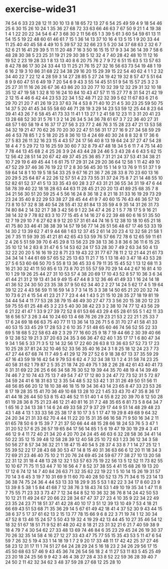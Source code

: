 # exercise-wide31
74
54
6
33
23
28
12
11
30
10
13
8
18
65
72
13
27
6
54
25
49
59
4
9
18
54
46
25
6
30
15
26
10
24
1
35
36
27
68
72
33
63
66
46
63
7
67
50
9
21
1
4
19
38
1
4
1
22
20
22
34
54
6
47
3
68
30
2
11
56
65
1
3
39
5
61
3
60
54
59
61
13
11
54
15
5
19
22
48
60
61
46
61
7
15
1
36
14
13
37
10
16
4
13
5
15
1
9
20
33
44
11
25
40
40
45
58
4
49
10
5
39
57
32
32
66
23
5
5
20
34
37
68
63
2
32
6
7
52
6
21
16
41
29
39
5
11
11
20
48
7
16
3
50
16
15
15
17
9
3
34
36
14
39
7
58
6
48
28
30
38
5
23
25
31
19
21
29
30
38
5
12
32
4
7
40
28
42
48
10
11
12
16
19
52
2
23
19
28
33
1
8
13
13
40
8
6
20
75
76
2
7
9
72
6
51
15
63
5
13
57
63
8
42
78
86
17
30
24
33
44
13
11
25
21
76
15
27
32
16
56
63
73
54
19
48
1
19
6
16
2
19
3
10
86
31
68
22
34
38
29
16
20
15
29
39
15
22
54
40
62
4
1
1
2
32
34
40
22
7
22
12
4
28
59
3
14
27
28
85
5
27
24
19
42
19
32
8
57
47
5
51
64
8
9
9
60
47
51
6
49
19
7
20
54
6
9
43
3
55
14
45
51
51
9
54
15
57
25
3
2
3
25
27
31
11
16
26
26
67
36
43
86
20
33
20
77
10
32
39
12
32
29
31
32
10
18
35
12
47
19
58
1
32
8
10
16
24
10
84
10
43
47
57
11
15
27
77
8
31
54
21
42
19
2
12
15
4
46
6
42
44
23
53
22
34
1
52
48
71
22
32
39
5
62
11
67
83
6
21
6
29
70
21
20
7
41
26
19
23
37
63
74
4
53
8
71
40
10
21
4
5
30
23
25
59
50
75
14
37
5
20
41
45
34
55
58
60
46
71
28
19
3
29
14
23
53
59
12
25
44
8
23
64
39
41
43
26
7
6
58
45
41
73
33
11
41
1
13
27
1
2
41
58
12
23
11
3
31
20
41
23
13
28
68
52
30
31
5
76
1
3
2
14
26
34
5
34
36
78
61
67
3
7
22
36
40
27
31
48
57
1
60
58
19
4
16
37
17
27
56
3
23
77
2
46
76
3
15
28
23
47
21
13
53
58
34
32
19
21
47
70
62
26
70
20
30
22
47
51
56
31
17
27
16
9
27
34
58
59
29
46
4
53
78
85
1
2
5
18
20
25
8
36
10
13
4
24
69
40
30
24
8
8
32
8
17
36
6
27
5
83
26
11
32
16
23
15
4
43
57
24
17
56
40
8
13
19
64
24
37
27
47
54
28
18
4
4
7
5
29
72
13
16
25
59
30
60
7
32
8
79
47
48
18
34
5
6
11
7
4
75
14
40
7
78
44
13
45
68
2
4
25
26
3
9
24
43
44
28
24
46
5
3
43
28
4
6
43
5
62
15
12
56
42
28
51
14
20
67
42
49
37
45
25
36
85
7
31
21
24
37
53
41
34
38
21
10
7
29
19
6
49
45
44
1
6
61
75
17
29
31
24
29
20
36
64
12
58
1
11
42
49
10
47
52
29
37
46
36
76
19
22
17
2
8
30
56
45
30
15
1
14
9
13
76
9
11
51
37
1
9
59
64
14
8
1
10
19
5
18
54
33
25
9
67
16
21
36
7
26
28
33
8
70
23
60
13
16
20
29
5
25
64
87
4
22
26
12
57
51
4
23
73
55
31
37
24
75
8
7
21
14
48
55
10
52
82
61
52
37
41
5
13
33
35
43
60
28
3
27
43
31
21
36
55
34
31
19
47
6
44
58
78
39
40
22
18
18
28
63
44
63
11
28
45
21
20
20
13
41
89
25
68
35
7
8
34
21
56
30
51
20
59
25
4
5
56
16
24
8
36
18
2
8
21
18
31
33
16
19
29
73
29
23
24
35
40
8
22
29
53
38
27
28
45
44
41
9
7
40
60
15
76
43
46
36
57
10
73
8
10
57
32
8
38
40
54
28
55
41
32
81
84
13
35
59
4
9
35
14
31
26
31
73
74
80
84
2
14
32
21
7
38
3
42
56
9
1
22
34
47
4
26
2
1
5
7
78
17
5
9
16
21
38
14
32
9
7
78
82
83
3
10
77
15
45
4
14
16
27
6
22
39
48
60
6
16
51
35
50
12
7
19
29
10
7
6
27
62
8
9
12
20
57
31
61
44
74
16
5
12
38
10
18
10
65
21
18
41
75
80
33
46
41
38
38
39
14
57
19
56
77
14
26
51
56
48
67
17
46
53
33
19
14
30
2
13
39
62
7
41
9
44
68
1
63
12
37
45
2
61
14
20
23
4
12
32
58
21
58
1
26
7
35
11
59
39
35
41
21
81
42
65
43
53
59
76
57
66
72
78
6
12
65
59
11
61
2
4
26
5
51
59
39
70
6
45
29
8
13
56
23
29
38
13
36
3
8
36
6
36
11
6
15
25
35
10
12
14
2
83
8
31
47
6
5
14
53
62
24
17
53
28
30
7
49
2
63
34
50
4
13
32
22
20
20
5
16
16
19
22
8
71
23
19
43
22
31
77
67
78
11
2
12
21
44
21
61
73
34
34
14
1
44
61
69
57
65
52
25
13
63
11
21
7
15
1
13
18
40
3
47
18
43
53
28
27
5
6
53
60
66
50
70
5
55
8
13
36
45
33
6
79
11
35
15
45
52
1
13
12
68
11
3
16
21
30
32
41
11
50
85
6
13
73
8
70
21
55
57
59
70
29
14
44
2
67
16
81
4
10
10
1
29
19
26
25
44
27
31
10
53
57
4
38
20
69
17
10
43
52
8
57
10
36
3
6
34
41
44
21
31
2
19
13
41
34
9
49
15
47
44
8
3
12
36
46
41
49
33
1
16
24
14
18
41
36
52
24
30
50
23
35
38
37
9
50
62
34
40
2
2
27
14
24
5
62
17
4
5
19
64
39
12
22
4
43
56
59
11
16
59
14
3
7
3
14
15
3
3
38
14
50
65
21
20
20
32
74
10
73
6
21
4
15
54
41
23
21
7
7
23
4
44
1
43
5
21
15
10
28
35
27
18
19
81
19
34
44
54
4
11
77
53
28
38
79
15
46
49
30
27
47
73
3
56
20
15
38
20
12
23
59
75
55
61
25
48
45
3
2
23
5
40
30
38
42
23
3
2
38
10
74
77
12
43
56
29
6
21
22
41
47
1
33
9
27
39
72
52
8
61
53
66
43
29
4
65
28
61
55
5
1
42
11
33
18
6
56
57
3
26
3
44
10
24
60
13
4
68
76
26
29
23
21
53
2
22
21
1
25
33
7
17
6
24
69
18
66
63
75
40
77
11
13
36
14
13
26
71
5
6
31
70
27
41
58
41
33
40
53
15
33
45
29
17
28
53
2
6
10
35
7
51
48
65
60
46
74
56
52
55
22
33
69
5
18
68
5
22
58
63
49
2
3
29
77
16
60
25
9
18
7
19
44
66
2
30
39
40
66
9
12
38
52
19
21
3
37
20
63
24
35
3
66
36
47
62
40
1
35
17
17
1
6
80
47
34
9
34
1
56
5
33
71
3
5
12
14
32
56
17
22
60
26
63
8
13
36
63
57
52
73
17
23
10
25
28
37
81
24
32
10
46
52
33
56
35
40
16
24
3
1
8
25
18
12
24
23
7
73
47
27
44
67
68
74
11
7
49
5
41
29
12
79
27
52
6
9
18
38
67
13
37
35
59
29
47
16
43
59
19
16
42
54
9
79
53
6
62
4
7
32
34
38
13
1
2
4
31
58
74
23
25
40
58
31
62
1
79
87
2
5
35
21
18
74
20
49
75
1
38
2
26
28
42
61
43
40
41
73
6
31
31
69
22
26
25
6
66
34
58
76
30
52
19
39
44
35
70
48
19
4
14
39
49
74
46
7
2
10
74
43
75
13
7
49
54
7
47
17
12
80
3
24
47
72
73
52
31
5
72
87
34
59
24
41
6
18
31
63
12
3
35
54
48
5
32
53
42
1
31
31
26
49
50
51
56
11
48
56
85
66
20
12
18
10
38
46
18
15
19
34
36
43
14
23
65
8
47
33
23
53
26
8
17
19
28
35
15
41
70
36
49
10
68
13
28
10
22
1
45
33
43
70
47
35
8
36
17
41
44
18
26
44
50
53
8
15
43
46
52
11
51
40
1
4
55
8
22
20
39
70
8
12
50
28
61
19
28
36
8
75
21
23
46
12
21
40
81
16
31
7
2
48
35
65
6
81
73
5
8
64
34
7
1
65
16
2
34
13
38
1
14
6
24
49
33
58
27
9
37
29
17
44
9
51
14
48
29
48
23
43
1
48
4
13
1
33
33
56
25
38
17
8
10
17
3
5
1
17
47
19
29
8
49
68
9
64
32
24
20
34
21
31
33
62
70
4
44
11
22
20
15
31
35
66
16
58
71
9
50
16
34
2
11
61
65
78
50
6
9
15
39
7
7
21
37
50
66
44
48
15
28
66
18
24
53
76
5
3
47
1
31
20
52
57
6
25
26
57
19
65
84
17
56
14
85
1
5
6
19
47
19
30
19
29
4
3
41
46
12
9
4
11
72
40
21
34
20
4
20
70
24
24
45
46
63
6
32
28
58
36
34
41
14
50
22
35
12
15
39
48
12
58
28
39
12
40
58
25
10
72
63
1
23
36
12
34
3
58
50
56
27
8
57
34
36
32
21
1
18
47
15
40
54
5
28
37
4
33
8
7
1
14
27
25
12
1
55
39
52
22
17
28
43
68
30
53
47
14
8
15
40
31
36
63
66
6
12
20
11
18
34
3
72
69
21
23
46
40
75
10
2
11
20
76
24
69
45
24
59
67
77
38
27
10
13
20
58
22
31
12
31
18
4
48
13
28
12
32
1
53
57
63
75
19
22
56
13
5
12
52
11
73
82
55
10
10
67
71
75
11
53
44
7
10
16
56
4
7
8
52
37
38
55
4
41
15
68
26
19
13
20
17
12
6
74
12
14
7
40
84
26
63
71
32
35
62
22
19
22
1
5
10
14
15
26
19
31
57
70
14
3
6
45
3
19
7
10
31
69
9
11
60
70
40
28
50
52
13
75
71
34
6
15
23
14
13
36
38
74
75
24
36
4
44
53
13
33
18
29
9
35
5
53
1
82
22
3
34
17
8
60
23
9
13
39
8
5
38
1
5
84
41
68
7
12
38
76
3
18
43
74
53
1
49
10
19
35
34
1
47
11
8
7
75
55
71
23
33
3
73
47
7
12
34
64
8
52
10
36
32
36
76
8
14
24
42
50
53
10
12
21
11
49
24
67
20
66
22
28
34
67
47
37
27
23
4
10
35
9
22
34
22
49
23
35
24
23
71
18
51
37
41
42
28
40
10
17
3
51
12
39
13
10
49
7
53
4
18
21
66
69
43
51
53
68
71
35
36
29
14
5
67
61
49
42
18
41
4
37
52
30
9
43
44
15
38
6
37
5
17
37
61
62
13
2
15
13
77
78
15
66
9
6
8
22
3
71
19
74
1
12
30
34
47
52
8
13
46
15
24
57
5
50
43
19
32
4
19
29
42
13
44
45
10
27
35
46
54
12
18
32
51
67
18
51
71
9
52
81
48
20
42
8
18
21
23
31
32
21
6
21
7
40
59
38
9
18
4
79
7
4
30
54
62
27
33
48
13
69
74
46
84
6
35
23
29
45
24
26
19
30
37
70
26
32
35
14
58
4
16
27
12
27
33
43
47
75
77
55
15
35
43
53
5
11
47
6
54
59
7
26
32
5
19
4
33
1
14
18
19
1
7
2
9
20
17
33
48
11
17
42
42
25
37
27
46
58
23
12
31
17
11
1
74
51
27
64
24
28
29
24
5
16
18
23
2
34
26
29
56
17
15
45
50
68
63
57
46
9
43
45
36
74
26
54
56
18
2
4
11
27
53
11
83
5
45
25
49
23
20
18
24
25
56
9
9
42
3
46
4
38
27
28
4
33
8
52
22
59
36
28
39
40
7
24
50
2
11
42
32
34
62
3
48
37
59
28
27
68
12
25
28
10
